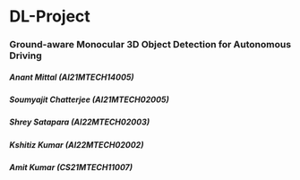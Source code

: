 # DL-Project

### Ground-aware Monocular 3D Object Detection for Autonomous Driving


##### Anant Mittal (AI21MTECH14005)
##### Soumyajit Chatterjee (AI21MTECH02005)
##### Shrey Satapara (AI22MTECH02003)
##### Kshitiz Kumar (AI22MTECH02002)
##### Amit Kumar (CS21MTECH11007)
